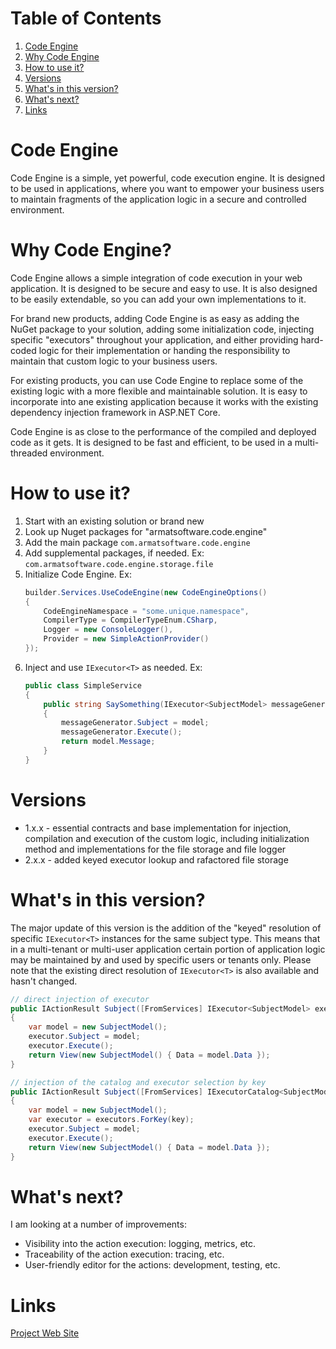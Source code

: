 # Table of Contents
1. [Code Engine](#code-engine)
2. [Why Code Engine](#why-code-engine)
3. [How to use it?](#how-to-use-it)
4. [Versions](#versions)
5. [What's in this version?](#whats-in-this-version)
6. [What's next?](#whats-next)
7. [Links](#links)

# Code Engine

Code Engine is a simple, yet powerful, code execution engine. It is designed to be used in applications, where you want to empower your business users to maintain fragments of the application logic in a secure and controlled environment.

# Why Code Engine?

Code Engine allows a simple integration of code execution in your web application. It is designed to be secure and easy to use. It is also designed to be easily extendable, so you can add your own implementations to it.

For brand new products, adding Code Engine is as easy as adding the NuGet package to your solution, adding some initialization code, injecting specific "executors" throughout your application, and either providing hard-coded logic for their implementation or handing the responsibility to maintain that custom logic to your business users.

For existing products, you can use Code Engine to replace some of the existing logic with a more flexible and maintainable solution. It is easy to incorporate into ane existing application because it works with the existing dependency injection framework in ASP.NET Core.

Code Engine is as close to the performance of the compiled and deployed code as it gets. It is designed to be fast and efficient, to be used in a multi-threaded environment.

# How to use it?

1. Start with an existing solution or brand new
2. Look up Nuget packages for "armatsoftware.code.engine"
3. Add the main package `com.armatsoftware.code.engine`
4. Add supplemental packages, if needed. Ex: `com.armatsoftware.code.engine.storage.file`
5. Initialize Code Engine. Ex:
    ``` c#
    builder.Services.UseCodeEngine(new CodeEngineOptions()
    {
        CodeEngineNamespace = "some.unique.namespace",
        CompilerType = CompilerTypeEnum.CSharp,
        Logger = new ConsoleLogger(),
        Provider = new SimpleActionProvider()
    });
   ```
6. Inject and use `IExecutor<T>` as needed. Ex:
    ``` c#
    public class SimpleService
    {
        public string SaySomething(IExecutor<SubjectModel> messageGenerator, SubjectModel model)
        {
            messageGenerator.Subject = model;
            messageGenerator.Execute();
            return model.Message;
        }
    }
    ```

# Versions
- 1.x.x - essential contracts and base implementation for injection, compilation and execution of the custom logic, including initialization method and implementations for the file storage and file logger
- 2.x.x - added keyed executor lookup and rafactored file storage


# What's in this version?

The major update of this version is the addition of the "keyed" resolution of specific `IExecutor<T>` instances for the same subject type. This means that in a multi-tenant or multi-user application certain portion of application logic may be maintained by and used by specific users or tenants only. Please note that the existing direct resolution of `IExecutor<T>` is also available and hasn't changed.

``` c#
// direct injection of executor
public IActionResult Subject([FromServices] IExecutor<SubjectModel> executor)
{
    var model = new SubjectModel();
    executor.Subject = model;
    executor.Execute();
    return View(new SubjectModel() { Data = model.Data });
}

// injection of the catalog and executor selection by key
public IActionResult Subject([FromServices] IExecutorCatalog<SubjectModel> executors, string key = "")
{
    var model = new SubjectModel();
    var executor = executors.ForKey(key);
    executor.Subject = model;
    executor.Execute();
    return View(new SubjectModel() { Data = model.Data });
}
```

# What's next?

I am looking at a number of improvements:

- Visibility into the action execution: logging, metrics, etc.
- Traceability of the action execution: tracing, etc.
- User-friendly editor for the actions: development, testing, etc.


# Links

[Project Web Site](https://armatsoftware.com/code-engine/)